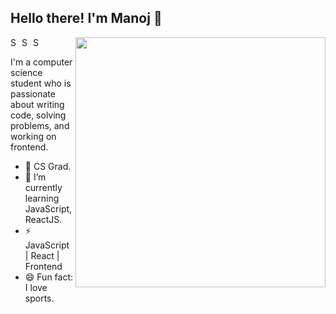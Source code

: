 ## Hello there! I'm Manoj 👋

[<img align="right" width="400" src="https://github-readme-stats.vercel.app/api?username=immanu10&show_icons=true"/>](https://github.com/immanu10)

<a href="https://www.linkedin.com/in/manoj-kumar-m-76ba751b0/">
  <img align="left" alt="Shuvo's Linkdein" width="15px" src="https://cdn.jsdelivr.net/npm/simple-icons@v3/icons/linkedin.svg" />
</a>
<a href="https://github.com/immanu10">
  <img align="left" alt="Shuvo's Github" width="15px" src="https://cdn.jsdelivr.net/npm/simple-icons@v3/icons/github.svg" />
</a>
<a href="https://twitter.com/immanu_10">
  <img align="left" alt="Shuvo's YouTube" width="15px" src="https://cdn.jsdelivr.net/npm/simple-icons@3.2.0/icons/twitter.svg" />
</a>
<br />

I'm a computer science student who is passionate about writing code, solving problems, and working on frontend.<br>



- 🔭 CS Grad.
- 🌱 I’m currently learning JavaScript, ReactJS.
- ⚡ JavaScript | React | Frontend
- 😄 Fun fact: I love sports.











